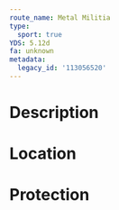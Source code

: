 ```yaml
---
route_name: Metal Militia
type:
  sport: true
YDS: 5.12d
fa: unknown
metadata:
  legacy_id: '113056520'
---
```

# Description
# Location
# Protection
